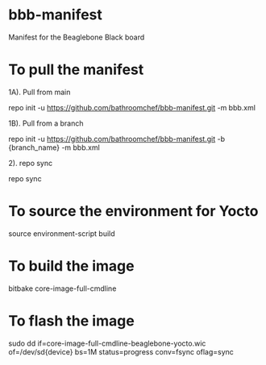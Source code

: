 # bbb-manifest
Manifest for the Beaglebone Black board

# To pull the manifest

1A). Pull from main

repo init -u https://github.com/bathroomchef/bbb-manifest.git -m bbb.xml

1B). Pull from a branch

repo init -u https://github.com/bathroomchef/bbb-manifest.git -b {branch_name} -m bbb.xml

2). repo sync

repo sync


# To source the environment for Yocto

source environment-script build


# To build the image
bitbake core-image-full-cmdline



# To flash the image
sudo dd if=core-image-full-cmdline-beaglebone-yocto.wic of=/dev/sd{device} bs=1M status=progress conv=fsync oflag=sync

